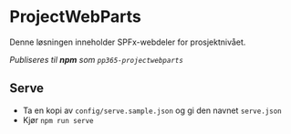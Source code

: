 # ProjectWebParts

Denne løsningen inneholder SPFx-webdeler for prosjektnivået.

_Publiseres til **npm** som `pp365-projectwebparts`_

## Serve

- Ta en kopi av `config/serve.sample.json` og gi den navnet `serve.json`
- Kjør `npm run serve`
